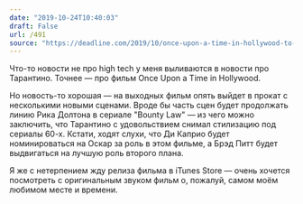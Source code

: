 ```yaml
---
date: "2019-10-24T10:40:03"
draft: False
url: /491
source: "https://deadline.com/2019/10/once-upon-a-time-in-hollywood-to-be-re-released-this-friday-with-four-new-scenes-1202767103/"
---
```


Что-то новости не про high tech у меня выливаются в новости про Тарантино. Точнее — про фильм Once Upon a Time in Hollywood. 

Но новость-то хорошая — на выходных фильм опять выйдет в прокат с несколькими новыми сценами. Вроде бы часть сцен будет продолжать линию Рика Долтона в сериале "Bounty Law" — из чего можно заключить, что Тарантино с удовольствием снимал стилизацию под сериалы 60-х. 
Кстати, ходят слухи, что Ди Каприо будет номинироваться на Оскар за роль в этом фильме, а Брэд Питт будет выдвигаться на лучшую роль второго плана. 

Я же с нетерпением жду релиза фильма в iTunes Store — очень хочется посмотреть с оригинальным звуком фильм о, пожалуй, самом моём любимом месте и времени.
